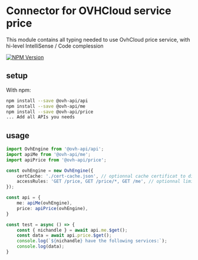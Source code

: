 # Connector for OVHCloud service price

This module contains all typing needed to use OvhCloud price service, with hi-level IntelliSense / Code complession

[![NPM Version](https://img.shields.io/npm/v/@ovh-api/price.svg?style=flat)](https://www.npmjs.org/package/@ovh-api/price)

## setup

With npm:
````bash
npm install --save @ovh-api/api
npm install --save @ovh-api/me
npm install --save @ovh-api/price
... Add all APIs you needs
````

## usage

````typescript
import OvhEngine from '@ovh-api/api';
import apiMe from '@ovh-api/me';
import apiPrice from '@ovh-api/price';

const ovhEngine = new OvhEngine({ 
    certCache: './cert-cache.json', // optionnal cache certificat to disk
    accessRules: 'GET /price, GET /price/*, GET /me', // optionnal limit the requested privileges.
});

const api = {
    me: apiMe(ovhEngine),
    price: apiPrice(ovhEngine),
}

const test = async () => {
    const { nichandle } = await api.me.$get();
    const data = await api.price.$get();
    console.log(`${nichandle} have the following services:`);
    console.log(data);
}

````